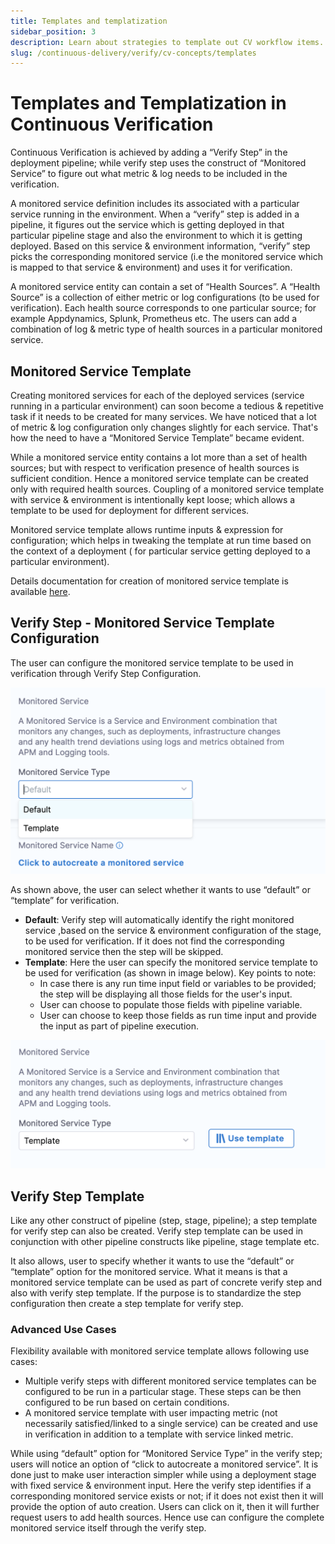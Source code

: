 ```yaml
---
title: Templates and templatization
sidebar_position: 3
description: Learn about strategies to template out CV workflow items. 
slug: /continuous-delivery/verify/cv-concepts/templates
---
```


# Templates and Templatization in Continuous Verification

Continuous Verification is achieved by adding a “Verify Step” in the deployment pipeline; while verify step uses the construct of “Monitored Service” to figure out what metric & log needs to be included in the verification.

A monitored service definition includes its associated with a particular service running in the environment. When a “verify” step is added in a pipeline, it figures out the service which is getting deployed in that particular pipeline stage and also the environment to which it is getting deployed. Based on this service & environment information, “verify” step picks the corresponding monitored service (i.e the monitored service which is mapped to that service & environment) and uses it for verification.

A monitored service entity can contain a set of “Health Sources”. A “Health Source” is a collection of either metric or log configurations (to be used for verification). Each health source corresponds to one particular source; for example Appdynamics, Splunk, Prometheus etc. The users can add a combination of log & metric type of health sources in a particular monitored service.


## Monitored Service Template

Creating monitored services for each of the deployed services (service running in a particular environment) can soon become a tedious & repetitive task if it needs to be created for many services. We have noticed that a lot of metric & log configuration only changes slightly for each service. That's how the need to have a “Monitored Service Template” became evident.

While a monitored service entity contains a lot more than a set of  health sources; but with respect to verification presence of health sources is sufficient condition. Hence a monitored service template can be created only with required health sources. Coupling of a monitored service template with service & environment is intentionally kept loose; which allows a template to be used for deployment for different services.

Monitored service template allows runtime inputs & expression for configuration; which helps in tweaking the template at run time based on the context of a deployment ( for particular service getting deployed to a particular environment). 

Details documentation for creation of monitored service template is available [here](/docs/service-reliability-management/monitored-service/monitored-service-template-quickstart).

## Verify Step -  Monitored Service Template Configuration

The user can configure the monitored service template to be used in verification through Verify Step Configuration.

![Select Monitored Service Template](static/cv_templates/ms_types.png)

As shown above, the user can select whether it wants to use “default” or “template” for verification. 

* **Default**: Verify step will automatically identify the right monitored service ,based on the service & environment configuration of the stage, to be used for verification. If it does not find the corresponding monitored service then the step will be skipped.
* **Template**: Here the user can specify the monitored service template to be used for verification (as shown in image below). Key points to note:
	* In case there is any run time input field or variables to be provided; the step will be displaying all those fields for the user's input. 
	* User can choose to populate those fields with pipeline variable.  
	* User can choose to keep those fields as run time input and provide the input as part of pipeline execution.

![Monitored Service Template](static/cv_templates/ms_template.png)

## Verify Step Template

Like any other construct of pipeline (step, stage, pipeline); a step template for verify step can also be created. Verify step template can be used in conjunction with other pipeline constructs like pipeline, stage template etc.

It also allows, user to specify whether it wants to use the “default” or “template” option for the monitored service. What it means is that a monitored service template can be used as part of concrete verify step and also with verify step template. If the purpose is to standardize the step configuration then create a step template for verify step. 

### Advanced Use Cases

Flexibility available with monitored service template allows following use cases:

* Multiple verify steps with different monitored service templates can be configured to be run in a particular stage. These steps can be then configured to be run based on certain conditions.
* A monitored service template with user impacting metric (not necessarily satisfied/linked to a single service) can be created and use in verification in addition to a template with service linked metric.

While using “default” option for  “Monitored Service Type” in the verify step; users will notice an option of “click to autocreate a monitored service”. It is done just to make user interaction simpler while using a deployment stage with fixed service & environment input. Here the verify step identifies if a corresponding monitored service exists or not; if it does not exist then it will provide the option of auto creation. Users can click on it, then it will further request users to add health sources. Hence use can configure the complete monitored service itself through the verify step.

